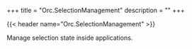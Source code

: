 +++
title = "Orc.SelectionManagement" 
description = ""
+++

{{< header name="Orc.SelectionManagement" >}}

Manage selection state inside applications.